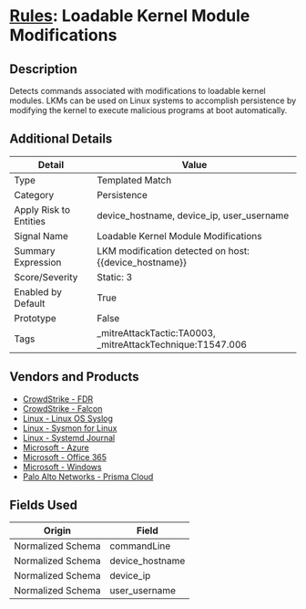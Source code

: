 # [Rules](README.md): Loadable Kernel Module Modifications

## Description
Detects commands associated with modifications to loadable kernel modules. LKMs can be used on Linux systems to accomplish persistence by modifying the kernel to execute malicious programs at boot automatically.

## Additional Details
|Detail|Value|
|----|----|
|Type|Templated Match|
|Category|Persistence|
|Apply Risk to Entities|device_hostname, device_ip, user_username|
|Signal Name|Loadable Kernel Module Modifications|
|Summary Expression|LKM modification detected on host: {{device_hostname}}|
|Score/Severity|Static: 3|
|Enabled by Default|True|
|Prototype|False|
|Tags|_mitreAttackTactic:TA0003, _mitreAttackTechnique:T1547.006|
## Vendors and Products
- [CrowdStrike - FDR](../products/569a3a44-c29f-492e-bcf4-5dc04e2ab0f3.md)
- [CrowdStrike - Falcon](../products/840c72e0-4e47-41e7-9b93-31f55d12f07d.md)
- [Linux - Linux OS Syslog](../products/0e20c932-d992-4bd4-b276-c15119ca5c0b.md)
- [Linux - Sysmon for Linux](../products/b238758d-ade8-41d2-b32d-c99159e9fd74.md)
- [Linux - Systemd Journal](../products/5be5af82-c248-4c4c-a485-0571025f242c.md)
- [Microsoft - Azure](../products/a1225af5-e778-4068-a9a2-47da93d1ff24.md)
- [Microsoft - Office 365](../products/d3ed003d-5ddd-4c7a-bea5-63eae6311833.md)
- [Microsoft - Windows](../products/1ff7546c-cb36-4a24-87f7-89d2cecc5761.md)
- [Palo Alto Networks - Prisma Cloud](../products/343b9323-d279-40d9-946f-809242e5cf98.md)


## Fields Used

|Origin|Field|
|----|----|
|Normalized Schema|commandLine|
|Normalized Schema|device_hostname|
|Normalized Schema|device_ip|
|Normalized Schema|user_username|


